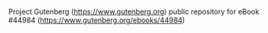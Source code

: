 Project Gutenberg (https://www.gutenberg.org) public repository for eBook #44984 (https://www.gutenberg.org/ebooks/44984)
